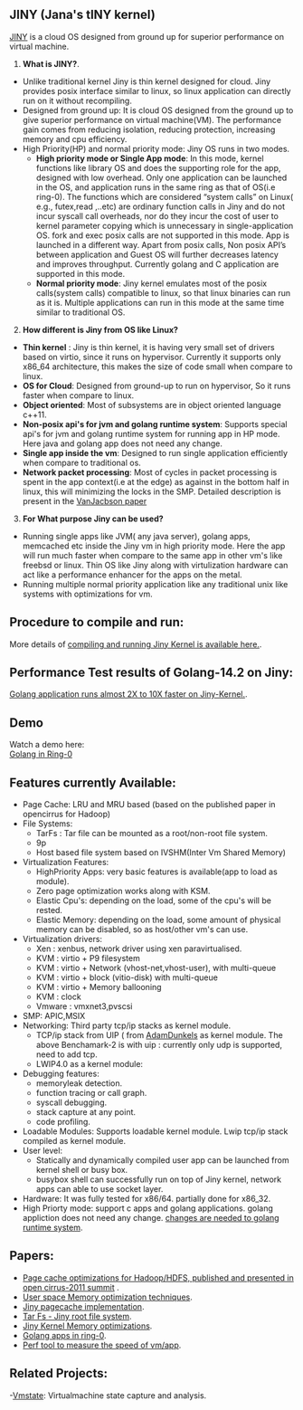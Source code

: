 ## JINY (Jana's tINY kernel)
[JINY](https://github.com/naredula-jana/Jiny-Kernel) is a cloud OS designed from ground up for superior performance on virtual machine.

1. **What is JINY?**.
 - Unlike traditional kernel Jiny is thin kernel designed for cloud. Jiny provides posix interface similar to linux, so linux application can directly run on it without recompiling.
 - Designed from ground up: It is cloud OS designed from the ground up to give superior performance on virtual machine(VM). The performance gain comes from reducing isolation, reducing protection, increasing  memory and cpu efficiency. 
 - High Priority(HP) and normal priority mode: Jiny OS runs in two modes. 
     - **High priority mode or Single App mode**: In this mode, kernel functions like library OS and does the supporting role for the app, designed with low overhead. Only one application can be launched in the OS, and application runs in the same ring as that of OS(i.e ring-0). The functions which are considered “system calls” on Linux( e.g., futex,read ,..etc)  are ordinary function calls in Jiny and do not incur syscall call overheads, nor do they incur the cost of user to kernel parameter copying which is unnecessary in  single-application OS. fork and exec posix calls are not supported in this mode. App is launched in a different way. Apart from posix calls, Non posix API’s between application and Guest OS will further decreases latency and improves throughput.  Currently golang and C  application are supported in this mode.  
     - **Normal priority mode**: Jiny kernel emulates most of the posix calls(system calls) compatible to linux, so that linux binaries can run as it is. Multiple applications can run in this mode at the same time similar to traditional OS.  

2. **How different is Jiny from OS like Linux?**
 - **Thin kernel** : Jiny is thin kernel, it is having very small set of drivers based on virtio, since it runs on hypervisor. Currently it supports only x86_64 architecture, this makes the size of code small when compare to linux.
 - **OS for Cloud**: Designed from ground-up  to run on hypervisor, So it runs faster when compare to linux.
 - **Object oriented**: Most of subsystems are in object oriented language c++11.
 - **Non-posix api's for jvm and golang runtime system**: Supports special api's for jvm and golang runtime system for running app in HP mode. Here java and golang app does not need any change.
 - **Single app inside the vm**: Designed to run single application efficiently when compare to traditional os.
 - **Network packet processing**: Most of cycles in packet processing is spent in the app context(i.e at the edge) as against in the bottom half in linux, this will minimizing the locks in the SMP. Detailed description is present in the [VanJacbson paper](http://www.lemis.com/grog/Documentation/vj/lca06vj.pdf)
   
3. **For What purpose Jiny can be used?**
 - Running single apps like  JVM( any java server), golang apps, memcached  etc inside the Jiny vm in high priority mode. Here the app will run much faster when compare to the same app in other vm's like freebsd or linux. Thin OS like Jiny along with virtulization hardware can act like a performance enhancer for the apps on the metal.
 - Running multiple normal priority application like any traditional unix like systems with optimizations for vm. 


## Procedure to  compile and run:
 
More details of [compiling and running Jiny Kernel is available here.](../master/bin/README.md).  

## Performance Test results of Golang-14.2 on Jiny:

[Golang application runs almost 2X to 10X faster on Jiny-Kernel.](../master/doc/benchmarks.md).   

## Demo
Watch a demo here:<br>
[Golang in  Ring-0](https://www.youtube.com/watch?v=ygGAUJeTv0w)<br>



## Features currently Available:

- Page Cache:  LRU and MRU based (based on the published paper in opencirrus for Hadoop) 
- File Systems: 
   - TarFs : Tar file can be mounted as a root/non-root file system.
   - 9p 
   - Host based file system based on IVSHM(Inter Vm Shared Memory) 
- Virtualization Features:
   - HighPriority Apps: very basic features is available(app to load as module).
   - Zero page optimization works along with KSM.
   - Elastic Cpu's: depending on the load, some of the cpu's will be rested.
   - Elastic Memory: depending on the load, some amount of physical memory can be disabled, so as host/other vm's can use.
- Virtualization drivers:
    - Xen : xenbus, network driver using xen paravirtualised.
    - KVM : virtio + P9 filesystem
    - KVM : virtio + Network (vhost-net,vhost-user), with multi-queue
    - KVM : virtio + block (vitio-disk) with multi-queue
    - KVM : virtio + Memory ballooning
    - KVM : clock
    - Vmware : vmxnet3,pvscsi
- SMP: APIC,MSIX
- Networking:  Third party tcp/ip stacks as kernel module.
     - TCP/ip stack from UIP ( from [AdamDunkels](https://github.com/adamdunkels/uip)  as kernel module. The above Benchamark-2 is with uip : currently only udp is supported, need to add tcp.
     - LWIP4.0 as a kernel module: 
- Debugging features:
   - memoryleak detection.
   - function tracing or call graph.
   - syscall debugging.
   - stack capture at any point. 
   - code profiling. 
- Loadable Modules:  Supports loadable kernel module. Lwip tcp/ip stack compiled as kernel module.
- User level:
   - Statically and dynamically compiled user app can be launched from kernel shell or busy box.
   - busybox shell can successfully run on top of Jiny kernel, network apps can able to use socket layer.
- Hardware: It was fully tested for x86/64. partially done for x86_32.
- High Priorty mode: support c apps and golang applications. golang appliction does not need any change. [changes are needed to golang runtime system](../master/modules/HP_golang_changes).


## Papers:
 -   [Page cache optimizations for Hadoop/HDFS, published and presented in open cirrus-2011 summit](../master/doc/PageCache-Open-Cirrus.pdf) .
 -   [User space Memory optimization techniques](../master/doc/malloc_paper_techpulse_submit_final.pdf).
 -   [Jiny pagecache implementation](../master/doc/pagecache.txt).
 -   [Tar Fs - Jiny root file system](../master/doc/tar_fs.md).
 -   [Jiny Kernel Memory optimizations](../master/doc/Jiny_memory_management.md).
 -   [Golang apps in ring-0](../master/doc/GolangAppInRing0.pdf).
 -   [Perf tool to measure the speed of vm/app](../master/doc/Perf_IPC.pdf).

## Related Projects:
 -[Vmstate](https://github.com/naredula-jana/vmstate): Virtualmachine state capture and analysis.
